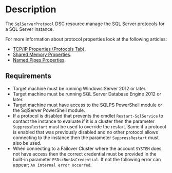 # Description

The `SqlServerProtocol` DSC resource manage the SQL Server protocols
for a SQL Server instance.

For more information about protocol properties look at the following articles:

* [TCP/IP Properties (Protocols Tab)](https://docs.microsoft.com/en-us/sql/tools/configuration-manager/tcp-ip-properties-protocols-tab).
* [Shared Memory Properties](https://docs.microsoft.com/en-us/sql/tools/configuration-manager/shared-memory-properties).
* [Named Pipes Properties](https://docs.microsoft.com/en-us/sql/tools/configuration-manager/named-pipes-properties).

## Requirements

* Target machine must be running Windows Server 2012 or later.
* Target machine must be running SQL Server Database Engine 2012 or later.
* Target machine must have access to the SQLPS PowerShell module or the SqlServer
  PowerShell module.
* If a protocol is disabled that prevents the cmdlet `Restart-SqlService` to
  contact the instance to evaluate if it is a cluster then the parameter
  `SuppressRestart` must be used to override the restart. Same if a protocol
  is enabled that was previously disabled and no other protocol allows
  connecting to the instance then the parameter `SuppressRestart` must also
  be used.
* When connecting to a Failover Cluster where the account `SYSTEM` does
  not have access then the correct credential must be provided in
  the built-in parameter `PSDscRunAsCredential`. If not the following error
  can appear; `An internal error occurred`.
